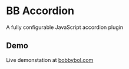 # BB Accordion
A fully configurable JavaScript accordion plugin

## Demo
Live demonstation at [bobbybol.com](http://bobbybol.com/plugins/bb-accordion/)
